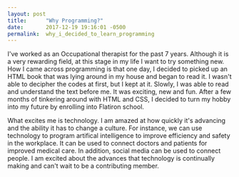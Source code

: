 ```yaml
---
layout: post
title:      "Why Programming?"
date:       2017-12-19 19:16:01 -0500
permalink:  why_i_decided_to_learn_programming
---
```


  I've worked as an Occupational therapist for the past 7 years.  Although it is a very rewarding field, at this stage in my life I want to try something new.  How I came across programming is that one day, I decided to picked up an HTML book that was lying around in my house and began to read it.  I wasn't able to decipher the codes at first, but I kept at it.  Slowly, I was able to read and understand the text before me.  It was exciting, new and fun.  After a few months of tinkering around with HTML and CSS, I decided to turn my hobby into my future by enrolling into Flatiron school.       

 What excites me is technology.  I am amazed at how quickly it's advancing and the ability it has to change a culture.  For instance, we can use technology to program artifical intelligence to improve efficiency and safety in the workplace.  It can be used to connect doctors and patients for improved medical care.  In addition, social media can be used to connect people.  I am excited about the advances that technology is continually making and can't wait to be a contributing member.  

